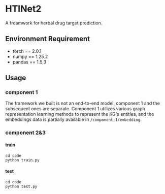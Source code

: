 # HTINet2
A freamwork for herbal drug target prediction.

## Environment Requirement
* torch == 2.0.1
* numpy == 1.25.2
* pandas == 1.5.3


## Usage
### component 1
The framework we built is not an end-to-end model, component 1 and the subsequent ones are separate. Component 1 utilizes various graph representation learning methods to represent the KG's entities, and the embeddings data is partially available in `/component-1/embedding`.

### component 2&3
#### train

```
cd code
python train.py
```

#### test
```
cd code
python test.py
```